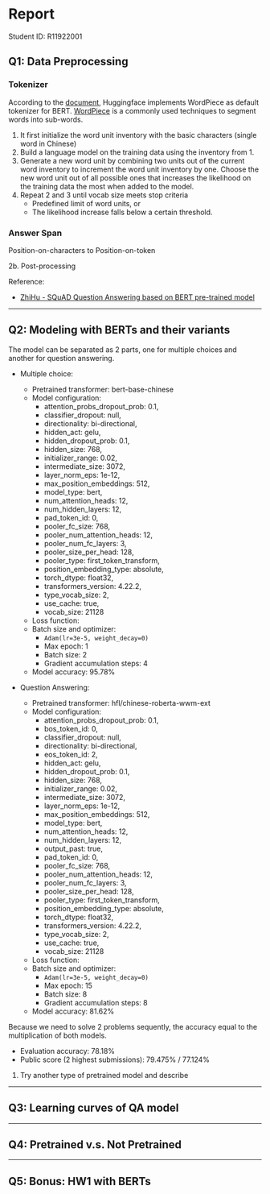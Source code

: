 # Report

Student ID: R11922001

## Q1: Data Preprocessing

### Tokenizer

According to the [document](https://huggingface.co/docs/transformers/v4.24.0/en/model_doc/bert#transformers.BertTokenizer), Huggingface implements WordPiece as default tokenizer for BERT. [WordPiece](https://static.googleusercontent.com/media/research.google.com/en//pubs/archive/37842.pdf) is a commonly used techniques to segment words into sub-words.

1. It first initialize the word unit inventory with the basic characters (single word in Chinese)
2. Build a language model on the training data using the inventory from 1.
3. Generate a new word unit by combining two units out of the current word inventory to increment the word unit inventory by one. Choose the new word unit out of all possible ones that increases the likelihood on the training data the most when added to the model.
4. Repeat 2 and 3 until vocab size meets stop criteria
   - Predefined limit of word units, or
   - The likelihood increase falls below a certain threshold.

### Answer Span

Position-on-characters to Position-on-token

2b. Post-processing

Reference:
- [ZhiHu - SQuAD Question Answering based on BERT pre-trained model](https://zhuanlan.zhihu.com/p/473157694?utm_id=0)

---

## Q2: Modeling with BERTs and their variants

The model can be separated as 2 parts, one for multiple choices and another for question answering.

- Multiple choice:
  - Pretrained transformer: bert-base-chinese
  - Model configuration:
    - attention_probs_dropout_prob: 0.1,
    - classifier_dropout: null,
    - directionality: bi-directional,
    - hidden_act: gelu,
    - hidden_dropout_prob: 0.1,
    - hidden_size: 768,
    - initializer_range: 0.02,
    - intermediate_size: 3072,
    - layer_norm_eps: 1e-12,
    - max_position_embeddings: 512,
    - model_type: bert,
    - num_attention_heads: 12,
    - num_hidden_layers: 12,
    - pad_token_id: 0,
    - pooler_fc_size: 768,
    - pooler_num_attention_heads: 12,
    - pooler_num_fc_layers: 3,
    - pooler_size_per_head: 128,
    - pooler_type: first_token_transform,
    - position_embedding_type: absolute,
    - torch_dtype: float32,
    - transformers_version: 4.22.2,
    - type_vocab_size: 2,
    - use_cache: true,
    - vocab_size: 21128
  - Loss function:
  - Batch size and optimizer:
    - `Adam(lr=3e-5, weight_decay=0)`
    - Max epoch: 1
    - Batch size: 2
    - Gradient accumulation steps: 4
  - Model accuracy: 95.78%

- Question Answering:
  - Pretrained transformer: hfl/chinese-roberta-wwm-ext
  - Model configuration:
    - attention_probs_dropout_prob: 0.1,
    - bos_token_id: 0,
    - classifier_dropout: null,
    - directionality: bi-directional,
    - eos_token_id: 2,
    - hidden_act: gelu,
    - hidden_dropout_prob: 0.1,
    - hidden_size: 768,
    - initializer_range: 0.02,
    - intermediate_size: 3072,
    - layer_norm_eps: 1e-12,
    - max_position_embeddings: 512,
    - model_type: bert,
    - num_attention_heads: 12,
    - num_hidden_layers: 12,
    - output_past: true,
    - pad_token_id: 0,
    - pooler_fc_size: 768,
    - pooler_num_attention_heads: 12,
    - pooler_num_fc_layers: 3,
    - pooler_size_per_head: 128,
    - pooler_type: first_token_transform,
    - position_embedding_type: absolute,
    - torch_dtype: float32,
    - transformers_version: 4.22.2,
    - type_vocab_size: 2,
    - use_cache: true,
    - vocab_size: 21128
  - Loss function:
  - Batch size and optimizer:
    - `Adam(lr=3e-5, weight_decay=0)`
    - Max epoch: 15
    - Batch size: 8
    - Gradient accumulation steps: 8
  - Model accuracy: 81.62%

Because we need to solve 2 problems sequently, the accuracy equal to the multiplication of both models.
- Evaluation accuracy: 78.18%
- Public score (2 highest submissions): 79.475% / 77.124%

1. Try another type of pretrained model and describe

---

## Q3: Learning curves of QA model

---

## Q4: Pretrained v.s. Not Pretrained

---

## Q5: Bonus: HW1 with BERTs
